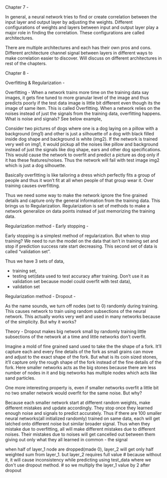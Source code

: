 Chapter 7 - 

In general, a neural network tries to find or create correlation between the input layer and output layer by adjusting the weights. Different configurations of weights and layers between input and output layer play a major role in finding the correlation. These configurations are called architectures. 

There are multiple architectures and each has their own pros and cons. Different architecture channel signal between layers in different ways to make correlation easier to discover. Will discuss on different architectures in rest of the chapters.


Chapter 8 - 

Overfitting & Regularization - 

Overfitting - When a network trains more time on the training data say images, it gets fine tuned to more granular level of the image and thus predicts poorly if the test data image is little bit different even though its the image of same item. This is called Overfitting. When a network relies on the noises instead of just the signals from the training data, overfitting happens. What is noise and signals? See below example,

Consider two pictures of dogs where one is a dog laying on a pillow with a background (img1) and other is just a silhouette of a dog with black filled inside dog shape and background is white (img2). 
If the network is trained very well on img1, it would pickup all the noises like pillow and background instead of just the signals like dog shape, ears and other dog specifications. This would cause the network to overfit and predict a picture as dog only if it has these features/noises. Thus the network will fail with test image img2 which is just a dog silhouette.

Basically overfitting is like tailoring a dress which perfectly fits a group of people and thus it won’t fit at all when people of that group wear it. Over training causes overfitting.

Thus we need some way to make the network ignore the fine grained details and capture only the general information from the training data. This brings us to Regularization. Regularization is set of methods to make a network generalize on data points instead of just memorizing the training data.

Regularization method - Early stopping - 

Early stopping is a simplest method of regularization. But when to stop training? We need to run the model on the data that isn’t in training set and stop if prediction success rate start decreasing. This second set of data is called “validation set”.

Thus we have 3 sets of data, 
- training set, 
- testing set(data used to test accuracy after training. Don’t use it as validation set because model could overfit with test data), 
- validation set

Regularization method - Dropout - 

As the name sounds, we turn off nodes (set to 0) randomly during training. This causes network to train using random subsections of the neural network. This actually works very well and used in many networks because of the simplicity. But why it works?

Theory - Dropout makes big network small by randomly training little subsections of the network at a time and little networks don’t overfit.

Imagine a mold of fine grained sand used to take the the shape of a fork. It’ll capture each and every fine details of the fork as small grains can move and adjust to the exact shape of the fork. But what is its coin sized stones, it’ll capture only the rough shape of the fork instead of the fine details of the fork. Here smaller networks acts as the big stones because there are less number of nodes in it and big networks has multiple nodes which acts like sand particles.

One more interesting property is, even if smaller networks overfit a little bit no two smaller network would overfit for the same noise. But why?

Because each smaller network start at different random weights, make different mistakes and update accordingly. They stop once they learned enough noise and signals to predict accurately. Thus if there are 100 smaller neural networks(all initialized randomly) trained on same data, each will get latched onto different noise but similar broader signal. Thus when they mistake due to overfitting, all will make different mistakes due to different noises. Their mistakes due to noises will get cancelled out between them giving out only what they all learned in common - the signal

when half of layer_1 node are dropped(made 0), layer_2 will get only half weighted sum from layer_1. but layer_2 requires full value 
        # because without it, it will cause inconsistency while predicting using test_data where we don't use dropout method.
        # so we multiply the layer_1 value by 2 after dropout
